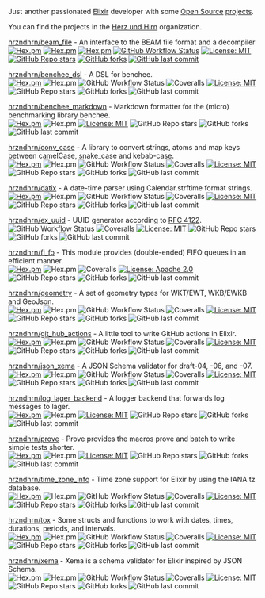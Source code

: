 Just another passionated [Elixir](https://elixir-lang.org/) developer with some [Open Source](https://opensource.org/) [projects](https://hex.pm/users/mkruse).

You can find the projects in the [Herz und Hirn](https://github.com/hrzndhrn?q=&type=source&language=elixir&sort=name) organization.

[hrzndhrn/beam_file](https://github.com/hrzndhrn/beam_file#readme) - An interface to the BEAM file format and a decompiler  
[![Hex.pm](https://img.shields.io/hexpm/v/beam_file.svg?style=flat-square)](https://hex.pm/packages/beam_file)
[![Hex.pm](https://img.shields.io/hexpm/dt/beam_file?style=flat-square)](https://hex.pm/packages/beam_file)
[![Hex.pm](https://img.shields.io/hexpm/dt/beam_file?style=flat-square)](https://hex.pm/packages/beam_file)
[![GitHub Workflow Status](https://img.shields.io/github/workflow/status/hrzndhrn/beam_file/CI?style=flat-square)](https://github.com/hrzndhrn/beam_file/actions)
[![License: MIT](https://img.shields.io/badge/License-MIT-yellow.svg?style=flat-square)](https://github.com/hrzndhrn/beam_file/blob/master/LICENSE.md)
[![GitHub Repo stars](https://img.shields.io/github/stars/hrzndhrn/beam_file?style=flat-square)](https://github.com/hrzndhrn/beam_file/stargazers)
[![GitHub forks](https://img.shields.io/github/forks/hrzndhrn/beam_file?style=flat-square)](https://github.com/hrzndhrn/beam_file/network/members)
[![GitHub last commit](https://img.shields.io/github/last-commit/hrzndhrn/beam_file?style=flat-square)](https://github.com/hrzndhrn/beam_file/commits/master)

[hrzndhrn/benchee_dsl](https://github.com/hrzndhrn/benchee_dsl#readme) - A DSL for benchee.  
[![Hex.pm](https://img.shields.io/hexpm/v/benchee_dsl.svg?style=flat-square)](https://hex.pm/packages/benchee_dsl)
![Hex.pm](https://img.shields.io/hexpm/dt/benchee_dsl?style=flat-square)
![GitHub Workflow Status](https://img.shields.io/github/workflow/status/hrzndhrn/benchee_dsl/CI?style=flat-square)
![Coveralls](https://img.shields.io/coveralls/github/hrzndhrn/benchee_dsl?style=flat-square)
[![License: MIT](https://img.shields.io/badge/License-MIT-yellow.svg?style=flat-square)](https://opensource.org/licenses/MIT)
![GitHub Repo stars](https://img.shields.io/github/stars/hrzndhrn/benchee_dsl?style=flat-square)
![GitHub forks](https://img.shields.io/github/forks/hrzndhrn/benchee_dsl?style=flat-square)
![GitHub last commit](https://img.shields.io/github/last-commit/hrzndhrn/benchee_dsl?style=flat-square)

[hrzndhrn/benchee_markdown](https://github.com/hrzndhrn/benchee_markdown#readme) - Markdown formatter for the (micro) benchmarking library benchee.   
[![Hex.pm](https://img.shields.io/hexpm/v/benchee_markdown.svg?style=flat-square)](https://hex.pm/packages/benchee_markdown)
![Hex.pm](https://img.shields.io/hexpm/dt/benchee_markdown?style=flat-square)
[![License: MIT](https://img.shields.io/badge/License-MIT-yellow.svg?style=flat-square)](https://opensource.org/licenses/MIT)
![GitHub Repo stars](https://img.shields.io/github/stars/hrzndhrn/benchee_markdown?style=flat-square)
![GitHub forks](https://img.shields.io/github/forks/hrzndhrn/benchee_markdown?style=flat-square)
![GitHub last commit](https://img.shields.io/github/last-commit/hrzndhrn/benchee_markdown?style=flat-square)

[hrzndhrn/conv_case](https://github.com/hrzndhrn/conv_case#readme) - 
A library to convert strings, atoms and map keys between camelCase, snake_case and kebab-case.    
[![Hex.pm](https://img.shields.io/hexpm/v/conv_case.svg?style=flat-square)](https://hex.pm/packages/conv_case)
![Hex.pm](https://img.shields.io/hexpm/dt/conv_case?style=flat-square)
![GitHub Workflow Status](https://img.shields.io/github/workflow/status/hrzndhrn/conv_case/CI?style=flat-square)
![Coveralls](https://img.shields.io/coveralls/github/hrzndhrn/conv_case?style=flat-square)
[![License: MIT](https://img.shields.io/badge/License-MIT-yellow.svg?style=flat-square)](https://opensource.org/licenses/MIT)
![GitHub Repo stars](https://img.shields.io/github/stars/hrzndhrn/conv_case?style=flat-square)
![GitHub forks](https://img.shields.io/github/forks/hrzndhrn/conv_case?style=flat-square)
![GitHub last commit](https://img.shields.io/github/last-commit/hrzndhrn/conv_case?style=flat-square)

[hrzndhrn/datix](https://github.com/hrzndhrn/datix#readme) - A date-time parser using Calendar.strftime format strings.  
[![Hex.pm](https://img.shields.io/hexpm/v/datix.svg?style=flat-square)](https://hex.pm/packages/datix)
![Hex.pm](https://img.shields.io/hexpm/dt/datix?style=flat-square)
![GitHub Workflow Status](https://img.shields.io/github/workflow/status/hrzndhrn/datix/CI?style=flat-square)
![Coveralls](https://img.shields.io/coveralls/github/hrzndhrn/datix?style=flat-square)
[![License: MIT](https://img.shields.io/badge/License-MIT-yellow.svg?style=flat-square)](https://opensource.org/licenses/MIT)
![GitHub Repo stars](https://img.shields.io/github/stars/hrzndhrn/datix?style=flat-square)
![GitHub forks](https://img.shields.io/github/forks/hrzndhrn/datix?style=flat-square)
![GitHub last commit](https://img.shields.io/github/last-commit/hrzndhrn/datix?style=flat-square)

[hrzndhrn/ex_uuid](https://github.com/hrzndhrn/ex_uuid#readme) - UUID generator according to [RFC 4122](https://www.ietf.org/rfc/rfc4122.txt).  
![GitHub Workflow Status](https://img.shields.io/github/workflow/status/hrzndhrn/ex_uuid/CI?style=flat-square)
![Coveralls](https://img.shields.io/coveralls/github/hrzndhrn/ex_uuid?style=flat-square)
[![License: MIT](https://img.shields.io/badge/License-MIT-yellow.svg?style=flat-square)](https://opensource.org/licenses/MIT)
![GitHub Repo stars](https://img.shields.io/github/stars/hrzndhrn/ex_uuid?style=flat-square)
![GitHub forks](https://img.shields.io/github/forks/hrzndhrn/ex_uuid?style=flat-square)
![GitHub last commit](https://img.shields.io/github/last-commit/hrzndhrn/ex_uuid?style=flat-square)

[hrzndhrn/fi_fo](https://github.com/hrzndhrn/fi_fo#readme) - This module provides (double-ended) FIFO queues in an efficient manner.  
[![Hex.pm](https://img.shields.io/hexpm/v/fi_fo.svg?style=flat-square)](https://hex.pm/packages/fi_fo)
![Hex.pm](https://img.shields.io/hexpm/dt/fi_fo?style=flat-square)
![Coveralls](https://img.shields.io/coveralls/github/hrzndhrn/fi_fo?style=flat-square)
[![License: Apache 2.0](https://img.shields.io/badge/License-Apache%202.0-blue.svg?style=flat-square)](https://opensource.org/licenses/Apache-2.0)
![GitHub Repo stars](https://img.shields.io/github/stars/hrzndhrn/fi_fo?style=flat-square)
![GitHub forks](https://img.shields.io/github/forks/hrzndhrn/fi_fo?style=flat-square)
![GitHub last commit](https://img.shields.io/github/last-commit/hrzndhrn/fi_fo?style=flat-square)

[hrzndhrn/geometry](https://github.com/hrzndhrn/geometry#readme) - A set of geometry types for WKT/EWT, WKB/EWKB and GeoJson.  
[![Hex.pm](https://img.shields.io/hexpm/v/geometry.svg?style=flat-square)](https://hex.pm/packages/geometry)
![Hex.pm](https://img.shields.io/hexpm/dt/geometry?style=flat-square)
![GitHub Workflow Status](https://img.shields.io/github/workflow/status/hrzndhrn/geometry/CI?style=flat-square)
![Coveralls](https://img.shields.io/coveralls/github/hrzndhrn/geometry?style=flat-square)
[![License: MIT](https://img.shields.io/badge/License-MIT-yellow.svg?style=flat-square)](https://opensource.org/licenses/MIT)
![GitHub Repo stars](https://img.shields.io/github/stars/hrzndhrn/geometry?style=flat-square)
![GitHub forks](https://img.shields.io/github/forks/hrzndhrn/geometry?style=flat-square)
![GitHub last commit](https://img.shields.io/github/last-commit/hrzndhrn/geometry?style=flat-square)

[hrzndhrn/git_hub_actions](https://github.com/hrzndhrn/git_hub_actions#readme) - A little tool to write GitHub actions in Elixir.   
[![Hex.pm](https://img.shields.io/hexpm/v/git_hub_actions.svg?style=flat-square)](https://hex.pm/packages/git_hub_actions)
![Hex.pm](https://img.shields.io/hexpm/dt/git_hub_actions?style=flat-square)
![GitHub Workflow Status](https://img.shields.io/github/workflow/status/hrzndhrn/git_hub_actions/CI?style=flat-square)
![Coveralls](https://img.shields.io/coveralls/github/hrzndhrn/git_hub_actions?style=flat-square)
[![License: MIT](https://img.shields.io/badge/License-MIT-yellow.svg?style=flat-square)](https://opensource.org/licenses/MIT)
![GitHub Repo stars](https://img.shields.io/github/stars/hrzndhrn/git_hub_actions?style=flat-square)
![GitHub forks](https://img.shields.io/github/forks/hrzndhrn/git_hub_actions?style=flat-square)
![GitHub last commit](https://img.shields.io/github/last-commit/hrzndhrn/git_hub_actions?style=flat-square)

[hrzndhrn/json_xema](https://github.com/hrzndhrn/json_xema#readme) - A JSON Schema validator for draft-04, -06, and -07.  
[![Hex.pm](https://img.shields.io/hexpm/v/json_xema.svg?style=flat-square)](https://hex.pm/packages/json_xema)
![Hex.pm](https://img.shields.io/hexpm/dt/json_xema?style=flat-square)
![GitHub Workflow Status](https://img.shields.io/github/workflow/status/hrzndhrn/json_xema/CI?style=flat-square)
![Coveralls](https://img.shields.io/coveralls/github/hrzndhrn/json_xema?style=flat-square)
[![License: MIT](https://img.shields.io/badge/License-MIT-yellow.svg?style=flat-square)](https://opensource.org/licenses/MIT)
![GitHub Repo stars](https://img.shields.io/github/stars/hrzndhrn/json_xema?style=flat-square)
![GitHub forks](https://img.shields.io/github/forks/hrzndhrn/json_xema?style=flat-square)
![GitHub last commit](https://img.shields.io/github/last-commit/hrzndhrn/json_xema?style=flat-square)

[hrzndhrn/log_lager_backend](https://github.com/hrzndhrn/log_lager_backend#readme) - A logger backend that forwards log messages to lager.  
[![Hex.pm](https://img.shields.io/hexpm/v/log_lager_backend.svg?style=flat-square)](https://hex.pm/packages/log_lager_backend)
![Hex.pm](https://img.shields.io/hexpm/dt/log_lager_backend?style=flat-square)
[![License: MIT](https://img.shields.io/badge/License-MIT-yellow.svg?style=flat-square)](https://opensource.org/licenses/MIT)
![GitHub Repo stars](https://img.shields.io/github/stars/hrzndhrn/log_lager_backend?style=flat-square)
![GitHub forks](https://img.shields.io/github/forks/hrzndhrn/log_lager_backend?style=flat-square)
![GitHub last commit](https://img.shields.io/github/last-commit/hrzndhrn/log_lager_backend?style=flat-square)

[hrzndhrn/prove](https://github.com/hrzndhrn/prove#readme) - Prove provides the macros prove and batch to write simple tests shorter.  
[![Hex.pm](https://img.shields.io/hexpm/v/prove.svg?style=flat-square)](https://hex.pm/packages/prove)
![Hex.pm](https://img.shields.io/hexpm/dt/prove?style=flat-square)
[![License: MIT](https://img.shields.io/badge/License-MIT-yellow.svg?style=flat-square)](https://opensource.org/licenses/MIT)
![GitHub Repo stars](https://img.shields.io/github/stars/hrzndhrn/prove?style=flat-square)
![GitHub forks](https://img.shields.io/github/forks/hrzndhrn/prove?style=flat-square)
![GitHub last commit](https://img.shields.io/github/last-commit/hrzndhrn/prove?style=flat-square)

[hrzndhrn/time_zone_info](https://github.com/hrzndhrn/time_zone_info#readme) - Time zone support for Elixir by using the IANA tz database.    
[![Hex.pm](https://img.shields.io/hexpm/v/time_zone_info.svg?style=flat-square)](https://hex.pm/packages/time_zone_info)
![Hex.pm](https://img.shields.io/hexpm/dt/time_zone_info?style=flat-square)
![GitHub Workflow Status](https://img.shields.io/github/workflow/status/hrzndhrn/time_zone_info/CI?style=flat-square)
![Coveralls](https://img.shields.io/coveralls/github/hrzndhrn/time_zone_info?style=flat-square)
[![License: MIT](https://img.shields.io/badge/License-MIT-yellow.svg?style=flat-square)](https://opensource.org/licenses/MIT)
![GitHub Repo stars](https://img.shields.io/github/stars/hrzndhrn/time_zone_info?style=flat-square)
![GitHub forks](https://img.shields.io/github/forks/hrzndhrn/time_zone_info?style=flat-square)
![GitHub last commit](https://img.shields.io/github/last-commit/hrzndhrn/time_zone_info?style=flat-square)

[hrzndhrn/tox](https://github.com/hrzndhrn/tox#readme) - Some structs and functions to work with dates, times, durations, periods, and intervals.      
[![Hex.pm](https://img.shields.io/hexpm/v/tox.svg?style=flat-square)](https://hex.pm/packages/tox)
![Hex.pm](https://img.shields.io/hexpm/dt/tox?style=flat-square)
![GitHub Workflow Status](https://img.shields.io/github/workflow/status/hrzndhrn/tox/CI?style=flat-square)
![Coveralls](https://img.shields.io/coveralls/github/hrzndhrn/tox?style=flat-square)
[![License: MIT](https://img.shields.io/badge/License-MIT-yellow.svg?style=flat-square)](https://opensource.org/licenses/MIT)
![GitHub Repo stars](https://img.shields.io/github/stars/hrzndhrn/tox?style=flat-square)
![GitHub forks](https://img.shields.io/github/forks/hrzndhrn/tox?style=flat-square)
![GitHub last commit](https://img.shields.io/github/last-commit/hrzndhrn/tox?style=flat-square)

[hrzndhrn/xema](https://github.com/hrzndhrn/xema#readme) - Xema is a schema validator for Elixir inspired by JSON Schema.  
[![Hex.pm](https://img.shields.io/hexpm/v/xema.svg?style=flat-square)](https://hex.pm/packages/xema)
![Hex.pm](https://img.shields.io/hexpm/dt/xema?style=flat-square)
![GitHub Workflow Status](https://img.shields.io/github/workflow/status/hrzndhrn/xema/CI?style=flat-square)
![Coveralls](https://img.shields.io/coveralls/github/hrzndhrn/xema?style=flat-square)
[![License: MIT](https://img.shields.io/badge/License-MIT-yellow.svg?style=flat-square)](https://opensource.org/licenses/MIT)
![GitHub Repo stars](https://img.shields.io/github/stars/hrzndhrn/xema?style=flat-square)
![GitHub forks](https://img.shields.io/github/forks/hrzndhrn/xema?style=flat-square)
![GitHub last commit](https://img.shields.io/github/last-commit/hrzndhrn/xema?style=flat-square)
